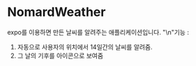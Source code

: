 # NomardWeather
expo를 이용하면 만든 날씨를 알려주는 애플리케이션입니다.
"\n"기능 : 
1. 자동으로 사용자의 위치에서 14일간의 날씨를 알려줌.
2. 그 날의 기후를 아이콘으로 보여줌
  
